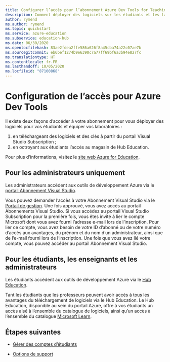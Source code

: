 ```yaml
---
title: Configurer l’accès pour l’abonnement Azure Dev Tools for Teaching
description: Comment déployer des logiciels sur les étudiants et les laboratoires.
author: rymend
ms.author: rymend
ms.topic: quickstart
ms.service: azure-education
ms.subservice: education-hub
ms.date: 06/30/2020
ms.openlocfilehash: 83ae2fdea2ffe586a626f8a45cba74a22c07ae7b
ms.sourcegitcommit: eb6bef1274b9e6390c7a77ff69bf6a3b94e827fc
ms.translationtype: HT
ms.contentlocale: fr-FR
ms.lasthandoff: 10/05/2020
ms.locfileid: "87100868"
---
```

# <a name="setting-up-access-for-azure-dev-tools"></a>Configuration de l’accès pour Azure Dev Tools

Il existe deux façons d’accéder à votre abonnement pour vous déployer des logiciels pour vos étudiants et équiper vos laboratoires :
1. en téléchargeant des logiciels et des clés à partir du portail Visual Studio Subscription ;
1. en octroyant aux étudiants l’accès au magasin de Hub Education.

Pour plus d’informations, visitez le [site web Azure for Education](https://azureforeducation.microsoft.com).

## <a name="for-administrators-only"></a>Pour les administrateurs uniquement  
Les administrateurs accèdent aux outils de développement Azure via le [portail Abonnement Visual Studio](https://my.visualstudio.com/).

Vous pouvez demander l’accès à votre Abonnement Visual Studio via le [Portail de gestion](https://azureforeducation.microsoft.com/account/Subscriptions). Une fois approuvé, vous avez accès au portail Abonnements Visual Studio. Si vous accédez au portail Visual Studio Subscription pour la première fois, vous êtes invité à lier le compte Microsoft dont vous avez fourni l’adresse e-mail lors de l’inscription. Pour lier ce compte, vous avez besoin de votre ID d’abonné ou de votre numéro d’accès aux avantages, du prénom et du nom d’un administrateur, ainsi que de l’e-mail fourni lors de l’inscription. Une fois que vous avez lié votre compte, vous pouvez accéder au portail Abonnement Visual Studio.

## <a name="for-students-faculty-and-administrators"></a>Pour les étudiants, les enseignants et les administrateurs
Les étudiants accèdent aux outils de développement Azure via le [Hub Education](https://aka.ms/devtoolsforteaching).

Tant les étudiants que les professeurs peuvent avoir accès à tous les avantages du téléchargement de logiciels via le Hub Education. Le Hub Education, disponible au sein du portail Azure, offre à vos étudiants un accès aisé à l’ensemble du catalogue de logiciels, ainsi qu’un accès à l’ensemble du catalogue [Microsoft Learn](https://docs.microsoft.com/learn/).

## <a name="next-steps"></a>Étapes suivantes
- [Gérer des comptes d’étudiants](manage-students.md)

- [Options de support](program-support.md)
